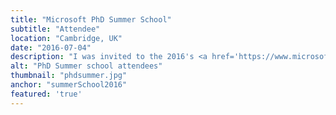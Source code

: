 ```yaml
---
title: "Microsoft PhD Summer School"
subtitle: "Attendee"
location: "Cambridge, UK"
date: "2016-07-04"
description: "I was invited to the 2016's <a href='https://www.microsoft.com/en-us/research/event/phd-summer-school-2016/'>Microsoft PhD Summer School</a> in Cambridge, UK. There, I had the chance to present a poster and discuss my work with other PhD students and researchers. I also attended helpful talks on how to write research papers, deliver presentations and create posters; experiencing at first hand the cool research going on there."
alt: "PhD Summer school attendees"
thumbnail: "phdsummer.jpg"
anchor: "summerSchool2016"
featured: 'true'
---
```

